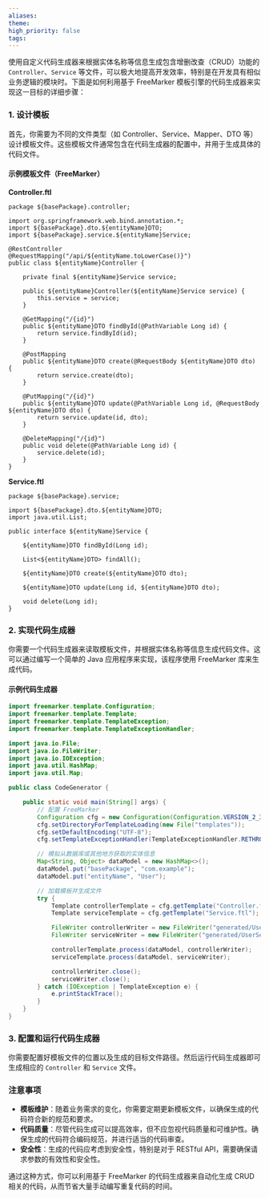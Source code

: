 ```yaml
---
aliases: 
theme: 
high_priority: false
tags:
---
```

使用自定义代码生成器来根据实体名称等信息生成包含增删改查（CRUD）功能的 `Controller`、`Service` 等文件，可以极大地提高开发效率，特别是在开发具有相似业务逻辑的模块时。下面是如何利用基于 FreeMarker 模板引擎的代码生成器来实现这一目标的详细步骤：

### 1. 设计模板

首先，你需要为不同的文件类型（如 Controller、Service、Mapper、DTO 等）设计模板文件。这些模板文件通常包含在代码生成器的配置中，并用于生成具体的代码文件。

#### 示例模板文件（FreeMarker）

**Controller.ftl**

```freemarker
package ${basePackage}.controller;

import org.springframework.web.bind.annotation.*;
import ${basePackage}.dto.${entityName}DTO;
import ${basePackage}.service.${entityName}Service;

@RestController
@RequestMapping("/api/${entityName.toLowerCase()}")
public class ${entityName}Controller {

    private final ${entityName}Service service;

    public ${entityName}Controller(${entityName}Service service) {
        this.service = service;
    }

    @GetMapping("/{id}")
    public ${entityName}DTO findById(@PathVariable Long id) {
        return service.findById(id);
    }

    @PostMapping
    public ${entityName}DTO create(@RequestBody ${entityName}DTO dto) {
        return service.create(dto);
    }

    @PutMapping("/{id}")
    public ${entityName}DTO update(@PathVariable Long id, @RequestBody ${entityName}DTO dto) {
        return service.update(id, dto);
    }

    @DeleteMapping("/{id}")
    public void delete(@PathVariable Long id) {
        service.delete(id);
    }
}
```

**Service.ftl**

```freemarker
package ${basePackage}.service;

import ${basePackage}.dto.${entityName}DTO;
import java.util.List;

public interface ${entityName}Service {

    ${entityName}DTO findById(Long id);

    List<${entityName}DTO> findAll();

    ${entityName}DTO create(${entityName}DTO dto);

    ${entityName}DTO update(Long id, ${entityName}DTO dto);

    void delete(Long id);
}
```

### 2. 实现代码生成器

你需要一个代码生成器来读取模板文件，并根据实体名称等信息生成代码文件。这可以通过编写一个简单的 Java 应用程序来实现，该程序使用 FreeMarker 库来生成代码。

#### 示例代码生成器

```java
import freemarker.template.Configuration;
import freemarker.template.Template;
import freemarker.template.TemplateException;
import freemarker.template.TemplateExceptionHandler;

import java.io.File;
import java.io.FileWriter;
import java.io.IOException;
import java.util.HashMap;
import java.util.Map;

public class CodeGenerator {

    public static void main(String[] args) {
        // 配置 FreeMarker
        Configuration cfg = new Configuration(Configuration.VERSION_2_3_30);
        cfg.setDirectoryForTemplateLoading(new File("templates"));
        cfg.setDefaultEncoding("UTF-8");
        cfg.setTemplateExceptionHandler(TemplateExceptionHandler.RETHROW_HANDLER);

        // 模拟从数据库或其他地方获取的实体信息
        Map<String, Object> dataModel = new HashMap<>();
        dataModel.put("basePackage", "com.example");
        dataModel.put("entityName", "User");

        // 加载模板并生成文件
        try {
            Template controllerTemplate = cfg.getTemplate("Controller.ftl");
            Template serviceTemplate = cfg.getTemplate("Service.ftl");

            FileWriter controllerWriter = new FileWriter("generated/UserController.java");
            FileWriter serviceWriter = new FileWriter("generated/UserService.java");

            controllerTemplate.process(dataModel, controllerWriter);
            serviceTemplate.process(dataModel, serviceWriter);

            controllerWriter.close();
            serviceWriter.close();
        } catch (IOException | TemplateException e) {
            e.printStackTrace();
        }
    }
}
```

### 3. 配置和运行代码生成器

你需要配置好模板文件的位置以及生成的目标文件路径。然后运行代码生成器即可生成相应的 `Controller` 和 `Service` 文件。

### 注意事项

- **模板维护**：随着业务需求的变化，你需要定期更新模板文件，以确保生成的代码符合新的规范和要求。
- **代码质量**：尽管代码生成可以提高效率，但不应忽视代码质量和可维护性。确保生成的代码符合编码规范，并进行适当的代码审查。
- **安全性**：生成的代码应考虑到安全性，特别是对于 RESTful API，需要确保请求参数的有效性和安全性。

通过这种方式，你可以利用基于 FreeMarker 的代码生成器来自动化生成 CRUD 相关的代码，从而节省大量手动编写重复代码的时间。